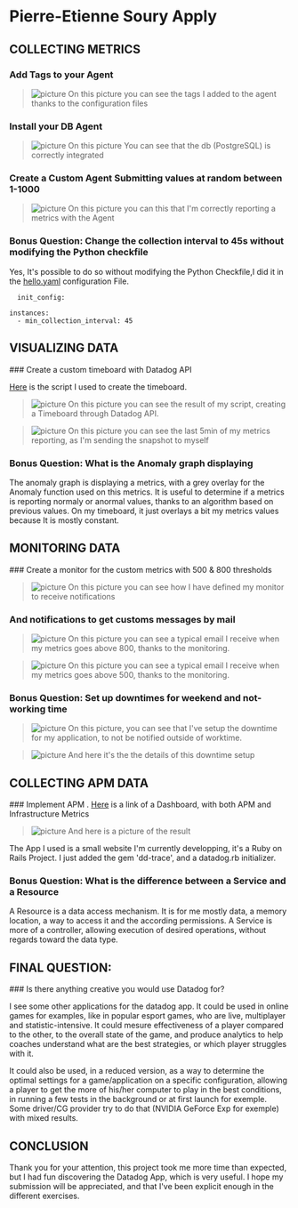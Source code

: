 # Pierre-Etienne Soury Apply
## COLLECTING METRICS
### Add Tags to your Agent

> ![picture](screenshots/agent_tags.png)
On this picture you can see the tags I added to the agent thanks to the configuration files

### Install your DB Agent
> ![picture](screenshots/db_integrated_ok.png)
On this picture You can see that the db (PostgreSQL) is correctly integrated

### Create a Custom Agent Submitting values at random between 1-1000
> ![picture](screenshots/my_first_metric.png)
On this picture you can this that I'm correctly reporting a metrics with the Agent

### Bonus Question: Change the collection interval to 45s without modifying the Python checkfile

Yes, It's possible to do so without modifying the Python Checkfile,I did it in the [hello.yaml](hello.yaml) configuration File.
```
  init_config:

instances:
  - min_collection_interval: 45

```

## VISUALIZING DATA

### Create a custom timeboard with Datadog API

[Here](create_timeboard_via_api.rb)
 is the script I used to create the
timeboard.

> ![picture](screenshots/my_api_timeboard.png)
On this picture you can see the result of my script, creating a Timeboard through Datadog API.

> ![picture](screenshots/5min-screen.png)
On this picture you can see the last 5min of my metrics reporting, as I'm sending the snapshot to myself

### Bonus Question: What is the Anomaly graph displaying

The anomaly graph is displaying a metrics, with a grey overlay for the Anomaly function used on this metrics. It is useful to determine if a metrics is reporting normaly or anormal values, thanks to an algorithm based on previous values. On my timeboard, it just overlays a bit my metrics values because It is mostly constant.

## MONITORING DATA
### Create a monitor for the custom metrics with 500 & 800 thresholds

> ![picture](screenshots/my_monitor.png)
On this picture you can see how I have defined my monitor to receive notifications

### And notifications to get customs messages by mail
> ![picture](screenshots/alert-monitor-email.png)
On this picture you can see a typical email I receive when my metrics goes above 800, thanks to the monitoring.

> ![picture](screenshots/warning_email.png)
On this picture you can see a typical email I receive when my metrics goes above 500, thanks to the monitoring.

### Bonus Question: Set up downtimes for weekend and not-working time
> ![picture](screenshots/downtime_notif.png)
On this picture, you can see that I've setup the downtime for my application, to not be notified outside of worktime.

> ![picture](screenshots/no-notifications-outside-workingtime.png)
And here it's the the details of this downtime setup

## COLLECTING APM DATA

### Implement APM
.
[Here](https://p.datadoghq.com/sb/e3173ed8a-a7d8b4026550bb06b28c901b59e9a884) is a link of a Dashboard, with both APM and Infrastructure Metrics

> ![picture](screenshots/final_dashboard.png)
And here is a picture of the result

The App I used is a small website I'm currently developping, it's a Ruby on Rails Project. I just added the gem 'dd-trace', and a datadog.rb initializer.

### Bonus Question: What is the difference between a Service and a Resource

A Resource is a data access mechanism. It is for me mostly data, a memory location, a way to access it and the according permissions. A Service is more of a controller, allowing execution of desired operations, without regards toward the data type.


## FINAL QUESTION:

### Is there anything creative you would use Datadog for?

I see some other applications for the datadog app. It could be used in online games for examples, like in popular esport games, who are live, multiplayer and statistic-intensive. It could mesure effectiveness of a player compared to the other, to the overall state of the game, and produce analytics to help coaches understand what are the best strategies, or which player struggles with it.

It could also be used, in a reduced version, as a way to determine the optimal settings for a game/application on a specific configuration, allowing a player to get the more of his/her computer to play in the best conditions, in running a few tests in the background or at first launch for exemple. Some driver/CG provider try to do that (NVIDIA GeForce Exp for exemple) with mixed results.

## CONCLUSION

Thank you for your attention, this project took me more time than expected, but I had fun discovering the Datadog App, which is very useful. I hope my submission will be appreciated, and that I've been explicit enough in the different exercises.
